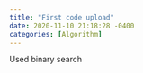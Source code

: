 ```yaml
---
title: "First code upload"
date: 2020-11-10 21:18:28 -0400
categories: [Algorithm]
---
```

Used binary search

<script src="https://gist.github.com/YechanLim/0be47e54340f490527b133097f42a5c9.js"></script>
